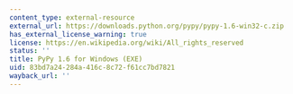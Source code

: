 ```yaml
---
content_type: external-resource
external_url: https://downloads.python.org/pypy/pypy-1.6-win32-c.zip
has_external_license_warning: true
license: https://en.wikipedia.org/wiki/All_rights_reserved
status: ''
title: PyPy 1.6 for Windows (EXE)
uid: 83bd7a24-284a-416c-8c72-f61cc7bd7821
wayback_url: ''
---
```

